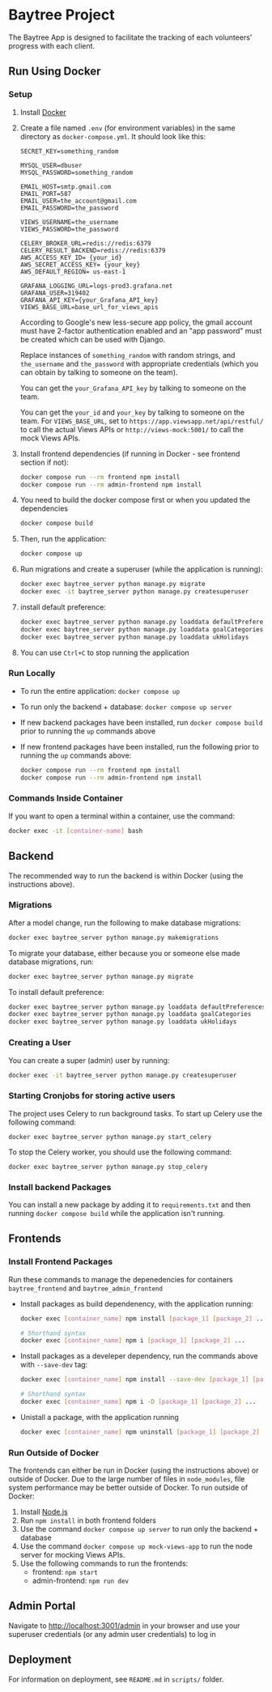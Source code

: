 # Baytree Project

The Baytree App is designed to facilitate the tracking of each volunteers' progress with each client.

## Run Using Docker

### Setup

1. Install [Docker](https://www.docker.com/get-started)
2. Create a file named `.env` (for environment variables) in the same directory as `docker-compose.yml`. It should look like this:<br>

   ```text
   SECRET_KEY=something_random

   MYSQL_USER=dbuser
   MYSQL_PASSWORD=something_random

   EMAIL_HOST=smtp.gmail.com
   EMAIL_PORT=587
   EMAIL_USER=the_account@gmail.com
   EMAIL_PASSWORD=the_password

   VIEWS_USERNAME=the_username
   VIEWS_PASSWORD=the_password

   CELERY_BROKER_URL=redis://redis:6379
   CELERY_RESULT_BACKEND=redis://redis:6379
   AWS_ACCESS_KEY_ID= {your_id}
   AWS_SECRET_ACCESS_KEY= {your_key}
   AWS_DEFAULT_REGION= us-east-1

   GRAFANA_LOGGING_URL=logs-prod3.grafana.net
   GRAFANA_USER=319402
   GRAFANA_API_KEY={your_Grafana_API_key}
   VIEWS_BASE_URL=base_url_for_views_apis
   ```

   According to Google's new less-secure app policy, the gmail account must have 2-factor authentication enabled and an "app password" must be created which can be used with Django.

   Replace instances of `something_random` with random strings, and `the_username` and `the_password` with appropriate credentials (which you can obtain by talking to someone on the team).

   You can get the `your_Grafana_API_key` by talking to someone on the team.

   You can get the `your_id` and `your_key` by talking to someone on the team.
   For `VIEWS_BASE_URL`, set to `https://app.viewsapp.net/api/restful/` to call the actual Views APIs or `http://views-mock:5001/` to call the mock Views APIs.

3. Install frontend dependencies (if running in Docker - see frontend section if not):

   ```bash
   docker compose run --rm frontend npm install
   docker compose run --rm admin-frontend npm install
   ```

4. You need to build the docker compose first or when you updated the dependencies

   ```bash
   docker compose build
   ```

5. Then, run the application:

   ```bash
   docker compose up
   ```

6. Run migrations and create a superuser (while the application is running):

   ```bash
   docker exec baytree_server python manage.py migrate
   docker exec -it baytree_server python manage.py createsuperuser
   ```
7. install default preference:

   ```bash
   docker exec baytree_server python manage.py loaddata defaultPreferences.json
   docker exec baytree_server python manage.py loaddata goalCategories
   docker exec baytree_server python manage.py loaddata ukHolidays
   ```

8. You can use `Ctrl+C` to stop running the application

### Run Locally

- To run the entire application: `docker compose up`
- To run only the backend + database: `docker compose up server`
- If new backend packages have been installed, run `docker compose build` prior to running the `up` commands above
- If new frontend packages have been installed, run the following prior to running the `up` commands above:

   ```bash
   docker compose run --rm frontend npm install
   docker compose run --rm admin-frontend npm install
   ```

### Commands Inside Container

If you want to open a terminal within a container, use the command:

```bash
docker exec -it [container-name] bash
```

## Backend

The recommended way to run the backend is within Docker (using the instructions above).

### Migrations

After a model change, run the following to make database migrations:

```bash
docker exec baytree_server python manage.py makemigrations
```

To migrate your database, either because you or someone else made database migrations, run:

```bash
docker exec baytree_server python manage.py migrate
```

To install default preference:

   ```bash
   docker exec baytree_server python manage.py loaddata defaultPreferences.json
   docker exec baytree_server python manage.py loaddata goalCategories
   docker exec baytree_server python manage.py loaddata ukHolidays

   ```

### Creating a User

You can create a super (admin) user by running:

```bash
docker exec -it baytree_server python manage.py createsuperuser
```

### Starting Cronjobs for storing active users

The project uses Celery to run background tasks. To start up Celery use the following command:

```
docker exec baytree_server python manage.py start_celery
```

To stop the Celery worker, you should use the following command:

```
docker exec baytree_server python manage.py stop_celery
```

### Install backend Packages

You can install a new package by adding it to `requirements.txt` and then running `docker compose build` while the application isn't running.

## Frontends

### Install Frontend Packages

Run these commands to manage the depenedencies for containers `baytree_frontend` and `baytree_admin_frontend`

- Install packages as build dependenency, with the application running:

   ```bash
   docker exec [container_name] npm install [package_1] [package_2] ...

   # Shorthand syntax
   docker exec [container_name] npm i [package_1] [package_2] ...
   ```

- Install packages as a develeper dependency, run the commands above with `--save-dev` tag:

   ```bash
   docker exec [container_name] npm install --save-dev [package_1] [package_2] ...

   # Shorthand syntax
   docker exec [container_name] npm i -D [package_1] [package_2] ...
   ```

- Unistall a package, with the application running

   ```bash
   docker exec [container_name] npm uninstall [package_1] [package_2] ...
   ```

### Run Outside of Docker

The frontends can either be run in Docker (using the instructions above) or outside of Docker. Due to the large number of files in `node_modules`, file system performance may be better outside of Docker. To run outside of Docker:

1. Install [Node.js](https://nodejs.org/en/)
2. Run `npm install` in both frontend folders
3. Use the command `docker compose up server` to run only the backend + database
4. Use the command `docker compose up mock-views-app` to run the node server for mocking Views APIs.
5. Use the following commands to run the frontends:
   - frontend: `npm start`
   - admin-frontend: `npm run dev`

## Admin Portal

Navigate to <http://localhost:3001/admin> in your browser and use your superuser credentials (or any admin user credentials) to log in

## Deployment

For information on deployment, see `README.md` in `scripts/` folder.
